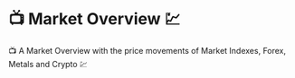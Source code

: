 # 📺 Market Overview 💹
📺 A Market Overview with the price movements of Market Indexes, Forex, Metals and Crypto 💹
